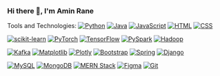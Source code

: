 ### Hi there 👋, I'm Amin Rane

<!--
**AminRane/AminRane** is a ✨ _special_ ✨ repository because its `README.md` (this file) appears on your GitHub profile.

Here are some ideas to get you started:

- 🔭 I’m currently working on ...
- 🌱 I’m currently learning ...
- 👯 I’m looking to collaborate on ...
- 🤔 I’m looking for help with ...
- 💬 Ask me about ...
- 📫 How to reach me: ...
- 😄 Pronouns: ...
- ⚡ Fun fact: ...
-->
Tools and Technologies:
[![Python](https://img.shields.io/badge/Python-3776AB?style=flat-square&logo=python&logoColor=white)](https://www.python.org/)
[![Java](https://img.shields.io/badge/Java-007396?style=flat-square&logo=java&logoColor=white)](https://www.java.com/)
[![JavaScript](https://img.shields.io/badge/JavaScript-F7DF1E?style=flat-square&logo=javascript&logoColor=black)](https://developer.mozilla.org/en-US/docs/Web/JavaScript)
[![HTML](https://img.shields.io/badge/HTML5-E34F26?style=flat-square&logo=html5&logoColor=white)](https://developer.mozilla.org/en-US/docs/Web/HTML)
[![CSS](https://img.shields.io/badge/CSS3-1572B6?style=flat-square&logo=css3&logoColor=white)](https://developer.mozilla.org/en-US/docs/Web/CSS)

[![scikit-learn](https://img.shields.io/badge/scikit--learn-F7931E?style=flat-square&logo=scikit-learn&logoColor=white)](https://scikit-learn.org/)
[![PyTorch](https://img.shields.io/badge/PyTorch-EE4C2C?style=flat-square&logo=pytorch&logoColor=white)](https://pytorch.org/)
[![TensorFlow](https://img.shields.io/badge/TensorFlow-FF6F61?style=flat-square&logo=tensorflow&logoColor=white)](https://www.tensorflow.org/)
[![PySpark](https://img.shields.io/badge/PySpark-E25A1C?style=flat-square&logo=apache-spark&logoColor=white)](https://spark.apache.org/)
[![Hadoop](https://img.shields.io/badge/Hadoop-FFD400?style=flat-square&logo=apache-hadoop&logoColor=white)](https://hadoop.apache.org/)

[![Kafka](https://img.shields.io/badge/Kafka-000000?style=flat-square&logo=apache-kafka&logoColor=white)](https://kafka.apache.org/)
[![Matplotlib](https://img.shields.io/badge/Matplotlib-3776AB?style=flat-square&logo=python&logoColor=white)](https://matplotlib.org/)
[![Plotly](https://img.shields.io/badge/Plotly-3F4F75?style=flat-square&logo=plotly&logoColor=white)](https://plotly.com/)
[![Bootstrap](https://img.shields.io/badge/Bootstrap-7952B3?style=flat-square&logo=bootstrap&logoColor=white)](https://getbootstrap.com/)
[![Spring](https://img.shields.io/badge/Spring-6DB33F?style=flat-square&logo=spring&logoColor=white)](https://spring.io/)
[![Django](https://img.shields.io/badge/Django-092E20?style=flat-square&logo=django&logoColor=white)](https://www.djangoproject.com/)

[![MySQL](https://img.shields.io/badge/MySQL-4479A1?style=flat-square&logo=mysql&logoColor=white)](https://www.mysql.com/)
[![MongoDB](https://img.shields.io/badge/MongoDB-47A248?style=flat-square&logo=mongodb&logoColor=white)](https://www.mongodb.com/)
[![MERN Stack](https://img.shields.io/badge/MERN%20Stack-61DAFB?style=flat-square&logo=mern&logoColor=black)](https://mern.io/)
[![Figma](https://img.shields.io/badge/Figma-F24E1E?style=flat-square&logo=figma&logoColor=white)](https://www.figma.com/)
[![Git](https://img.shields.io/badge/Git-F05032?style=flat-square&logo=git&logoColor=white)](https://git-scm.com/)
